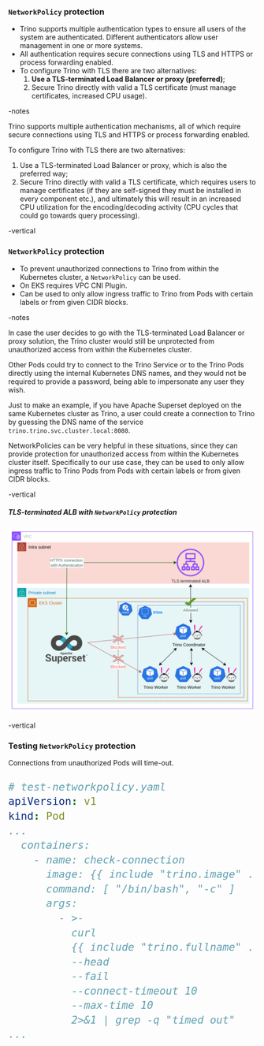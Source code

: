 ### `NetworkPolicy` protection

* Trino supports multiple authentication types to ensure all users of the system are authenticated. Different authenticators allow user management in one or more systems.
* All authentication requires secure connections using TLS and HTTPS or process forwarding enabled.
* To configure Trino with TLS there are two alternatives:
    1. **Use a TLS-terminated Load Balancer or proxy (preferred)**;
    2. Secure Trino directly with valid a TLS certificate (must manage certificates, increased CPU usage).

-notes

Trino supports multiple authentication mechanisms, all of which require secure connections using TLS and HTTPS or process forwarding enabled. 

To configure Trino with TLS there are two alternatives:
  1. Use a TLS-terminated Load Balancer or proxy, which is also the preferred way;
  2. Secure Trino directly with valid a TLS certificate, which requires users to manage certificates (if they are self-signed they must be installed in every component etc.), and ultimately this will result in an increased CPU utilization for the encoding/decoding activity (CPU cycles that could go towards query processing).


-vertical

### `NetworkPolicy` protection
* To prevent unauthorized connections to Trino from within the Kubernetes cluster, a `NetworkPolicy` can be used.
* On EKS requires VPC CNI Plugin.
* Can be used to only allow ingress traffic to Trino from Pods with certain labels or from given CIDR blocks.

-notes

In case the user decides to go with the TLS-terminated Load Balancer or proxy solution, the Trino cluster would still be unprotected from unauthorized access from within the Kubernetes cluster. 

Other Pods could try to connect to the Trino Service or to the Trino Pods directly using the internal Kubernetes DNS names, and they would not be required to provide a password, being able to impersonate any user they wish.

Just to make an example, if you have Apache Superset deployed on the same Kubernetes cluster as Trino, a user could create a connection to Trino by guessing the DNS name of the service `trino.trino.svc.cluster.local:8080`.

NetworkPolicies can be very helpful in these situations, since they can provide protection for unauthorized access from within the Kubernetes cluster itself. Specifically to our use case, they can be used to only allow ingress traffic to Trino Pods from Pods with certain labels or from given CIDR blocks. 

-vertical

##### TLS-terminated ALB with `NetworkPolicy` protection

![](../assets/trino-network-policy.drawio.png)  <!-- .element width="70%" style="float: none; background-color: white; border: 5px solid white;" title="Trino NetworkPolicy" -->

-vertical

### Testing `NetworkPolicy` protection
Connections from unauthorized Pods will time-out.

<div style="font-size: 25px;">

```yaml
# test-networkpolicy.yaml
apiVersion: v1
kind: Pod
...
  containers:
    - name: check-connection
      image: {{ include "trino.image" . }}
      command: [ "/bin/bash", "-c" ]
      args:
        - >-
          curl
          {{ include "trino.fullname" . }}.{{ .Release.Namespace }}:{{ .Values.service.port }}
          --head
          --fail
          --connect-timeout 10
          --max-time 10
          2>&1 | grep -q "timed out"
...
```
</div>